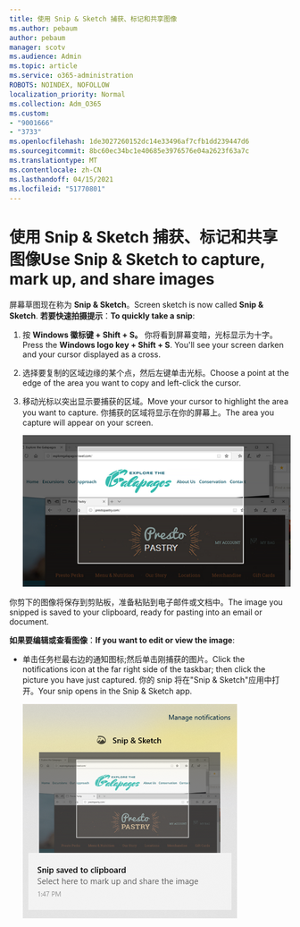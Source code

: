 ```yaml
---
title: 使用 Snip & Sketch 捕获、标记和共享图像
ms.author: pebaum
author: pebaum
manager: scotv
ms.audience: Admin
ms.topic: article
ms.service: o365-administration
ROBOTS: NOINDEX, NOFOLLOW
localization_priority: Normal
ms.collection: Adm_O365
ms.custom:
- "9001666"
- "3733"
ms.openlocfilehash: 1de3027260152dc14e33496af7cfb1dd239447d6
ms.sourcegitcommit: 8bc60ec34bc1e40685e3976576e04a2623f63a7c
ms.translationtype: MT
ms.contentlocale: zh-CN
ms.lasthandoff: 04/15/2021
ms.locfileid: "51770801"
---
```

# <a name="use-snip--sketch-to-capture-mark-up-and-share-images"></a><span data-ttu-id="70206-102">使用 Snip & Sketch 捕获、标记和共享图像</span><span class="sxs-lookup"><span data-stu-id="70206-102">Use Snip & Sketch to capture, mark up, and share images</span></span>

<span data-ttu-id="70206-103">屏幕草图现在称为 **Snip & Sketch**。</span><span class="sxs-lookup"><span data-stu-id="70206-103">Screen sketch is now called **Snip & Sketch**.</span></span> <span data-ttu-id="70206-104">**若要快速拍摄提示**：</span><span class="sxs-lookup"><span data-stu-id="70206-104">**To quickly take a snip**:</span></span>

1. <span data-ttu-id="70206-105">按 **Windows 徽标键 + Shift + S。** 你将看到屏幕变暗，光标显示为十字。</span><span class="sxs-lookup"><span data-stu-id="70206-105">Press the **Windows logo key + Shift + S**. You'll see your screen darken and your cursor displayed as a cross.</span></span> 

2. <span data-ttu-id="70206-106">选择要复制的区域边缘的某个点，然后左键单击光标。</span><span class="sxs-lookup"><span data-stu-id="70206-106">Choose a point at the edge of the area you want to copy and left-click the cursor.</span></span> 

3. <span data-ttu-id="70206-107">移动光标以突出显示要捕获的区域。</span><span class="sxs-lookup"><span data-stu-id="70206-107">Move your cursor to highlight the area you want to capture.</span></span> <span data-ttu-id="70206-108">你捕获的区域将显示在你的屏幕上。</span><span class="sxs-lookup"><span data-stu-id="70206-108">The area you capture will appear on your screen.</span></span>

   ![突出显示的选定内容的图像](media/snipone.png)

<span data-ttu-id="70206-110">你剪下的图像将保存到剪贴板，准备粘贴到电子邮件或文档中。</span><span class="sxs-lookup"><span data-stu-id="70206-110">The image you snipped is saved to your clipboard, ready for pasting into an email or document.</span></span> 

<span data-ttu-id="70206-111">**如果要编辑或查看图像**：</span><span class="sxs-lookup"><span data-stu-id="70206-111">**If you want to edit or view the image**:</span></span> 

- <span data-ttu-id="70206-112">单击任务栏最右边的通知图标;然后单击刚捕获的图片。</span><span class="sxs-lookup"><span data-stu-id="70206-112">Click the notifications icon at the far right side of the taskbar; then click the picture you have just captured.</span></span> <span data-ttu-id="70206-113">你的 snip 将在"Snip & Sketch"应用中打开。</span><span class="sxs-lookup"><span data-stu-id="70206-113">Your snip opens in the Snip & Sketch app.</span></span>

   ![在"缩小"应用中显示的图片的图像](media/sniptwo.png)
